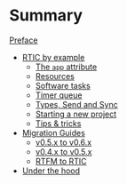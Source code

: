# Summary

[Preface](./preface.md)

- [RTIC by example](./by-example.md)
  - [The `app` attribute](./by-example/app.md)
  - [Resources](./by-example/resources.md)
  - [Software tasks](./by-example/tasks.md)
  - [Timer queue](./by-example/timer-queue.md)
  - [Types, Send and Sync](./by-example/types-send-sync.md)
  - [Starting a new project](./by-example/new.md)
  - [Tips & tricks](./by-example/tips.md)
- [Migration Guides](./migration.md)
  - [v0.5.x to v0.6.x](./migration/migration_v5.md)
  - [v0.4.x to v0.5.x](./migration/migration_v4.md)
  - [RTFM to RTIC](./migration/migration_rtic.md)
- [Under the hood](./internals.md)
  <!--- [Interrupt configuration](./internals/interrupt-configuration.md)-->
  <!--- [Non-reentrancy](./internals/non-reentrancy.md)-->
  <!--- [Access control](./internals/access.md)-->
  <!--- [Late resources](./internals/late-resources.md)-->
  <!--- [Critical sections](./internals/critical-sections.md)-->
  <!--- [Ceiling analysis](./internals/ceilings.md)-->
  <!--- [Software tasks](./internals/tasks.md)-->
  <!--- [Timer queue](./internals/timer-queue.md)-->
